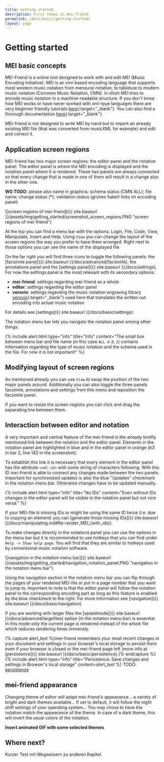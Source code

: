 ```yaml
---
title: Getting started
description: First steps in mei-friend
permalink: /docs/basic/getting-started/
layout: page 
---
```

# Getting started

## MEI basic concepts

MEI-Friend is a online tool designed to work with and edit MEI (Music Encoding Initiative). MEI is an xml-based encoding language that supports most western music notation from mensural notation, to tablature to modern music notation (Common Music Notation, CMN). In short MEI tries to encode music notation in a machine-readable structure.
If you don't know how MEI works or have never worked with xml-tpye languages there are very beginner friendly tutorials [here](https://music-encoding.org/resources/tutorials.html){:target="_blank"}. You can also find a thorough documentation [here](https://music-encoding.org/guidelines/v4/content/){:target="_blank"}.

MEI-friend is not designed to write MEI by hand but to import an already existing MEI file (that was converted from musicXML for example) and edit and correct it.

## Application screen regions

MEI-friend has two major screen regions: the editor panel and the notation panel. The editor panel is where the MEI encoding is displayed and the notation panel where it is rendered. These two panels are always connected so that every change that is made in one of them will result in a change also in the other one.

**WG TODO:** please also name in graphcis: schema status (CMN ALL); file name; change status (*); validation status (grünes hakerl links im encoding panel)

![screen regions of mei-friend]({{ site.baseurl }}/assets/img/getting_started/screenshot_screen_regions.PNG "screen regions of mei-friend")

At the top you can find a menu bar with the options: Login, File, Code, View, Manipulate, Insert and Help. Using `View` you can change the layout of the screen regions the way you prefer to have them arranged. Right next to those options you can see the name of the displayed file

On the far right you will find three icons to toggle the following panels: the [facsimile panel]({{ site.baseurl }}/docs/advanced/facsimile), the annotations panel and the [settings panel]({{ site.baseurl }}/docs/settings). For now the settings panel is the most relevant with its secondary options:

- **mei-friend**: settings regarding mei-friend as a whole
- **editor**: settings regarding the editor panel
- **verovio**: settings regarding the music notation engraving library [verovio](https://www.verovio.org/index.xhtml){:target="_blank"} used here that translates the written out encoding into actual music notation

For details see [settings]({{ site.baseurl }}/docs/basic/settings):

The notation menu bar lets you navigate the notation panel among other things.

{% include alert.html type="info" title="Info" content="The small box between menu bar and file name (in this case `ALL 4.0.1`) contains information regarding the type of music notation and the schema used in the file. For now it is not important!" %}

## Modifying layout of screen regions

As mentioned already you can use `View` to swap the position of the two major panels around. Additionally you can also toggle the three panels facsimile, annotations and settings from this menu and reposition the facsimile panel.

If you want to resize the screen regions you can click and drag the separating line between them.

## Interaction between editor and notation

A very important and central feature of the mei-friend is the already briefly mentioned link between the notation and the editor panel. Elements in the notation panel are highlighted in blue and in the editor panel in orange (b3 in bar 2, line 142 in the screenshot).

To establish this link it is necessary that every element in the editor panel has the attribute `<xml:id>` with some string of characters following. With this ID mei-friend is able to connect any changes made between the two panels. Important for synchronized updates is also the blue "Updates" checkmark in the notation menu bar. Otherwise changes have to be updated manually.

{% include alert.html type="info" title="No IDs" content="Even without IDs changes in the editor panel will be visible in the notation panel but not vice versa." %}

If your MEI-file is missing IDs or might be using the same ID twice (i.e. due to copying an element) you can [generate those missing IDs]({{ site.baseurl }}/docs/manipulating.md#Re-render_MEI_(with_ids)).

To make changes directly in the notations panel you can use the options in the menu bar but it is recommended to use hotkeys that you can find under `Help -> Show help page`. You will find that they are similar to hotkeys used by conventional music notation software.

![navigation in the notation menu bar]({{ site.baseurl }}/assets/img/getting_started/navigation_notation_panel.PNG "navigation in the notation menu bar")

Using the navigation section in the notation menu bar you can flip through the pages of your rendered MEI-file or put in a page number that you want to jump to. Important to note is that the editor panel will follow the notation panel to the corresponding encoding part as long as this feature is enabled by the blue checkmark to the right.
For more information see [navigation]({{ site.baseurl }}/docs/basic/navigation).

If you are working with larger files the [speedmode]({{ site.baseurl }}/docs/advanced/largefiles) option (in the notation menu bar) is essential. In this mode only the current page is rendered instead of the whole file which reduces rendering times immensly.

{% capture alert_text %}mei-friend remembers your most recent changes in your document and settings in your browser's local storage to persist them even if your browser is closed or the mei-friend page left (more info at [persistence]({{ site.baseurl }}/docs/basic/persistence).{% endcapture %}
{% include alert.html type="info" title="Persistence: Save changes and settings in Browser's local storage" content=alert_text %}
TODO: <a href='{{ site.baseurl }}/docs/basic/persistence'>persistence</a>

## mei-friend appearance

Changing theme of editor will adapt mei-friend's appearance... a variety of bright and dark themes available...
If set to default, it will follow the night shift settings of your operating system...
You may chose to have the notation match the appearance of the theme. In case of a dark theme, this will invert the usual colors of the notation.

**Insert animated GIF with some selected themes**

## Where next?

Kurzer Text mit Wegweisern zu anderen Kapitel.
